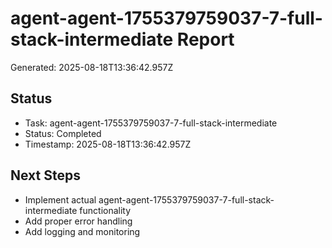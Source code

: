# agent-agent-1755379759037-7-full-stack-intermediate Report

Generated: 2025-08-18T13:36:42.957Z

## Status
- Task: agent-agent-1755379759037-7-full-stack-intermediate
- Status: Completed
- Timestamp: 2025-08-18T13:36:42.957Z

## Next Steps
- Implement actual agent-agent-1755379759037-7-full-stack-intermediate functionality
- Add proper error handling
- Add logging and monitoring
